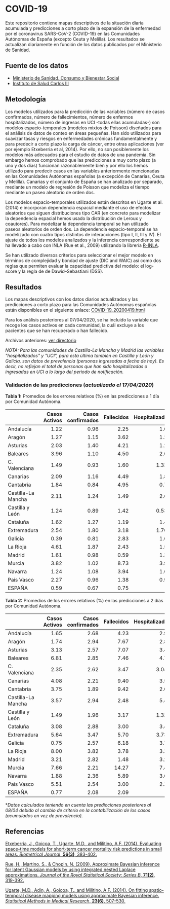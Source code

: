 # COVID-19
Este repositorio contiene mapas descriptivos de la situación diaria acumulada y predicciones a corto plazo de la expansión de la enfermedad por el coronavirus SARS-CoV-2 (COVID-19) en las Comunidades Autónomas de España (excepto Ceuta y Melilla). Los resultados se actualizan diariamente en función de los datos publicados por el Ministerio de Sanidad.

## Fuente de los datos

- [Ministerio de Sanidad, Consumo y Bienestar Social](https://www.mscbs.gob.es/profesionales/saludPublica/ccayes/alertasActual/nCov-China/situacionActual.htm)
- [Instituto de Salud Carlos III](https://covid19.isciii.es/)


## Metodología

Los modelos utilizados para la predicción de las variables (número de casos confirmados, número de fallecimientos, número de enfermos hospitalizados, número de ingresos en UCI -todas ellas acumuladas-) son modelos espacio-temporales (modelos mixtos de Poisson) diseñados para el análisis de datos de conteo en áreas pequeñas. Han sido utilizados para suavizar tasas y riesgos en enfermedades crónicas fundamentalmente y para predecir a corto plazo la carga de cáncer, entre otras aplicaciones (ver por ejemplo Etxeberria et al, 2014). Por ello, no son posiblemente los modelos más adecuados para el estudio de datos de una pandemia. Sin embargo hemos comprobado que las predicciones a muy corto plazo (a uno y dos días) funcionan razonablemente bien y por ello los hemos utilizado para predecir casos en las variables anteriormente mencionadas en las Comunidades Autónomas españolas (a excepción de Canarias, Ceuta y Melilla).  Canarias y el conjunto de España se han analizado por separado, mediante un modelo de regresión de Poisson que modeliza el tiempo mediante un paseo aleatorio de orden dos. 

Los modelos espacio-temporales utilizados están descritos en Ugarte et al. (2014) e incorporan dependencia espacial mediante el uso de efectos aleatorios que siguen distribuciones tipo CAR (en concreto para modelizar la dependencia espacial hemos usado la distribución de Leroux y coautores).  Para modelizar la dependencia temporal se han utilizado paseos aleatorios de orden dos. La dependencia espacio-temporal se ha modelizado con cuatro tipos distintos de interacciones (tipo I, II, III y IV). El ajuste de todos los modelos analizados y la inferencia correspondiente se ha llevado a cabo con INLA (Rue et al., 2009) utilizando la librería [R-INLA](http://www.r-inla.org/).

Se han utilizado diversos criterios para seleccionar el mejor modelo en términos de complejidad y bondad de ajuste (DIC and WAIC) así como dos reglas que permiten evaluar la capacidad predictiva del modelo: el log-score y la regla de de Dawid–Sebastiani (DSS).



## Resultados
Los mapas descriptivos con los datos diarios actualizados y las predicciones a corto plazo para las Comunidades Autónomas españolas están disponibles en el siguiente enlace:
[COVID-19_20200419.html](https://emi-sstcdapp.unavarra.es/COVID-19/COVID-19_20200419.html)

Para los análisis posteriores al 07/04/2020, se ha incluido la variable que recoge los casos activos en cada comunidad, la cuál excluye a los pacientes que se han recuperado o han fallecido.

Archivos anteriores: [ver directorio](https://emi-sstcdapp.unavarra.es/COVID-19/)

_NOTA: Para las comunidades de Castilla-La Mancha y Madrid las variables "hospitalizados" y "UCI", para esta última también en Castilla y León y Galicia, son datos de prevalencia (personas ingresadas a fecha de hoy). Es decir, no reflejan el total de personas que han sido hospitalizadas o ingresadas en UCI a lo largo del periodo de notificación._


### Validación de las predicciones (_actualizado el 17/04/2020_)

__Tabla 1:__ Promedios de los errores relativos (%) en las predicciones a 1 día por Comunidad Autónoma.

|                   | Casos Activos | Casos confirmados | Fallecidos | Hospitalizados | UCI |
|:------------------|-----:|-----:|-----:|-----:|-----:|
|Andalucía          |  1.22|  0.96|  2.25|  1.00|  5.16|
|Aragón             |  1.27|  1.15|  3.62|  1.21|  3.59|
|Asturias           |  2.03|  1.40|  4.21|  1.26|  3.19|
|Baleares           |  3.96|  1.10|  4.50|  2.00|  2.12|
|C. Valenciana      |  1.49|  0.93|  1.60| 1.33*| 2.07*|
|Canarias           |  2.09|  1.16|  4.49|  1.87|  3.04|
|Cantabria          |  1.84|  0.84|  4.95|  0.78|  2.62|
|Castilla-La Mancha |  2.11|  1.24|  1.49|  2.60|  2.31|
|Castilla y León    |  1.24|  0.89|  1.42| 0.53*|  1.12|
|Cataluña           |  1.62|  1.27|  1.19|  1.46|  2.10|
|Extremadura        |  2.54|  1.80|  3.18| 1.70*| 6.65*|
|Galicia            |  0.39|  0.81|  2.83|  1.61|  2.51|
|La Rioja           |  4.61|  1.87|  2.43|  1.52|  2.26|
|Madrid             |  1.61|  0.98|  0.59|  1.34|  1.13|
|Murcia             |  3.82|  1.02|  8.73|  3.97|  2.96|
|Navarra            |  1.24|  1.08|  3.94|  1.66|  1.49|
|País Vasco         |  2.27|  0.96|  1.38|  0.96|  1.03|
|ESPAÑA             |  0.59|  0.67|  0.75|      |      |


__Tabla 2:__ Promedios de los errores relativos (%) en las predicciones a 2 días por Comunidad Autónoma.

|                   | Casos Activos | Casos confirmados | Fallecidos | Hospitalizados | UCI |
|:------------------|------:|------:|------:|------:|------:|
|Andalucía          |   1.65|   2.68|   4.23|   2.97|   7.81|
|Aragón             |   1.74|   2.94|   7.67|   2.80|   7.17|
|Asturias           |   3.13|   2.57|   7.07|   3.46|   6.24|
|Baleares           |   6.81|   2.85|   7.46|   4.76|   4.50|
|C. Valenciana      |   2.35|   2.62|   3.47|  3.04*|  4.27*|
|Canarias           |   4.08|   2.21|   9.40|   3.57|   6.41|
|Cantabria          |   3.75|   1.89|   9.42|   2.08|   5.59|
|Castilla-La Mancha |   3.57|   2.94|   2.48|   5.49|   4.23|
|Castilla y León    |   1.49|   1.96|   3.17|  1.32*|   1.69|
|Cataluña           |   3.08|   2.88|   3.00|   3.45|   2.89|
|Extremadura        |   5.64|   3.47|   5.70|  3.73*| 12.18*|
|Galicia            |   0.75|   2.57|   6.18|   3.70|   5.67|
|La Rioja           |   8.00|   3.82|   3.78|   3.34|   4.27|
|Madrid             |   3.21|   2.82|   1.48|   3.21|   2.56|
|Murcia             |   7.66|   2.21|  14.27|   7.44|   5.49|
|Navarra            |   1.88|   2.36|   5.89|   3.09|   2.92|
|País Vasco         |   5.51|   2.54|   3.00|   2.37|   2.11|
|ESPAÑA             |   0.77|   2.08|   2.09|       |      |


*_Datos calculados teniendo en cuenta las predicciones posteriores al 08/04 debido al cambio de criterio en la contabilización de los casos (acumulados en vez de prevalencia)._


## Referencias
[Etxeberria, J., Goicoa, T., Ugarte, M.D., and Militino, A.F. (2014). Evaluating space-time models for short-term cancer mortality risk predictions in small areas. _Biometrical Journal_, __56(3)__, 383-402.](https://doi.org/10.1002/bimj.201200259)

[Rue, H., Martino, S., & Chopin, N. (2009). Approximate Bayesian inference for latent Gaussian models by using integrated nested Laplace approximations. _Journal of the Royal Statistical Society: Series B_, __71(2)__, 319-392.]( https://doi.org/10.1111/j.1467-9868.2008.00700.x)

[Ugarte, M.D., Adin, A., Goicoa, T., and Militino, A.F. (2014). On fitting spatio-temporal disease mapping models using approximate Bayesian inference. _Statistical Methods in Medical Research_, __23(6)__, 507-530.](https://doi.org/10.1177/0962280214527528)
